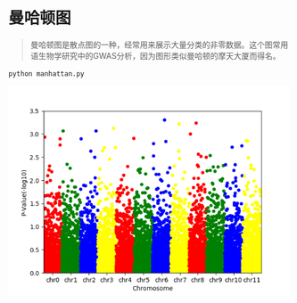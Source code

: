 # 曼哈顿图

> 曼哈顿图是散点图的一种，经常用来展示大量分类的非零数据。这个图常用语生物学研究中的GWAS分析，因为图形类似曼哈顿的摩天大厦而得名。


```
python manhattan.py
```


![曼哈顿图](./manhattan.png)